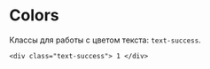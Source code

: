 # Colors
Классы для работы с цветом текста: `text-success`.

    <div class="text-success"> 1 </div>
